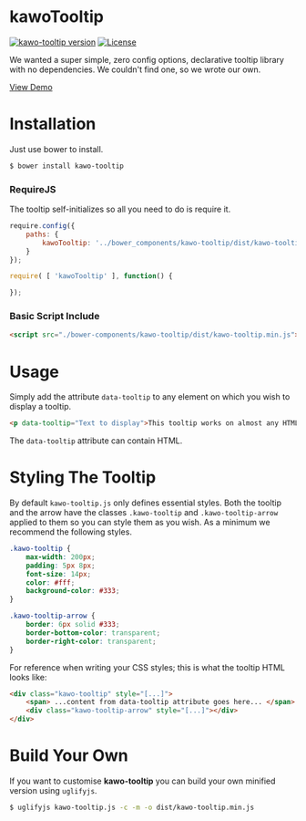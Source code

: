 kawoTooltip
===========
[![kawo-tooltip version](https://img.shields.io/badge/kawo--tooltip-v1.0.6-brightgreen.svg)](https://github.com/mailmangroup/kawo-tooltip/) [![License](http://img.shields.io/badge/License-MIT-blue.svg)](http://opensource.org/licenses/MIT)

We wanted a super simple, zero config options, declarative tooltip library with no dependencies. We couldn't find one, so we wrote our own.

[View Demo](http://jsfiddle.net/alexduncan/ce296hyo/)

# Installation

Just use bower to install.
```bash
$ bower install kawo-tooltip
```

### RequireJS
The tooltip self-initializes so all you need to do is require it.
```javascript
require.config({
	paths: {
		kawoTooltip: '../bower_components/kawo-tooltip/dist/kawo-tooltip.min'
	}
});

require( [ 'kawoTooltip' ], function() {

});
```

### Basic Script Include
```html
<script src="./bower-components/kawo-tooltip/dist/kawo-tooltip.min.js"></script>
```


# Usage

Simply add the attribute `data-tooltip` to any element on which you wish to display a tooltip.
```html
<p data-tooltip="Text to display">This tooltip works on almost any HTML element.</p>
```
The `data-tooltip` attribute can contain HTML.


# Styling The Tooltip

By default `kawo-tooltip.js` only defines essential styles. Both the tooltip and the arrow have the classes `.kawo-tooltip` and `.kawo-tooltip-arrow` applied to them so you can style them as you wish. As a minimum we recommend the following styles.

```css
.kawo-tooltip {
	max-width: 200px;
	padding: 5px 8px;
	font-size: 14px;
	color: #fff;
	background-color: #333;
}

.kawo-tooltip-arrow {
	border: 6px solid #333;
	border-bottom-color: transparent;
	border-right-color: transparent;
}
```

For reference when writing your CSS styles; this is what the tooltip HTML looks like:
```html
<div class="kawo-tooltip" style="[...]">
	<span> ...content from data-tooltip attribute goes here... </span>
	<div class="kawo-tooltip-arrow" style="[...]"></div>
</div>
```


# Build Your Own

If you want to customise **kawo-tooltip** you can build your own minified version using `uglifyjs`.
```bash
$ uglifyjs kawo-tooltip.js -c -m -o dist/kawo-tooltip.min.js
```